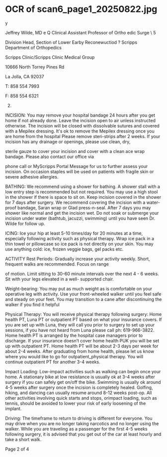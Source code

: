 # OCR of scan6_page1_20250822.jpg

y

Jeffrey Wilde, MD e Q
Clinical Assistant Professor of Ortho edic Surge \ 5

Division Head, Section of Lower Earby Reconewuctiod ? Scripps
Department of Orthopedics

Scripps Clinic/Scripps Clinic Medical Group

10666 North Torrey Pines Rd

La Jolla, CA 92037

T: 858 554 7993

F: 858 554 6321

2.

INCISION: You may remove your hospital bandage 24 hours after you get home if not already done. Leave the
incision open to air unless instructed otherwise. The incision will be closed with dissolvable sutures and
covered with a Mepilex dressing. It's ok to remove the Mepilex dressing once you are home from the hospital
Please remove steri-strips after 2 weeks. If your incision has any drainage or openings, please use clean, dry,

sterile gauze to cover your incision and cover with a clean ace wrap bandage. Please also contact our office via

phone call or MyScripps Portal Message for us to further assess your incision. On occasion staples will be used
on patients with fragile skin or severe adhesive allergies.

BATHING: We recommend using a shower for bathing. A shower stall with a low entry step is recommended but
not required. You may use a high stool in the shower if there is space to sit on. Keep incision covered in the
shower for 7 days after surgery. We recommend covering the incision with a water-proof bandage, Saran
wrap or Glad press-n-seal. After 7 days you may shower like normal and get the incision wet. Do not soak
or submerge your incision under water (bathtub, jacuzzi, swimming) until you have seen Dr. Wilde for follow
up.

ICING: Ice your hip at least 5-10 times/day for 20 minutes at a time, especially following activity such as
physical therapy. Wrap ice pack in a thin towel or pillowcase so ice pack is not directly on your skin.
You may use anything cold: ice, frozen veggie bags, gel packs etc.

ACTIVITY
Rest Periods: Gradually increase your activity weekly. Short, frequent walks are recommended. Focus on range

of motion. Limit sitting to 30-60 minute intervals over the next 4 - 6 weeks. Sit with your legs elevated in a well-
supported chair.

Weight-bearing: You may put as much weight as is comfortable on your operative leg with activity. Use
your front-wheeled walker until you feel safe and steady on your feet. You may transition to a cane after
discontinuing the walker if you find it helpful

Physical Therapy: You will receive physical therapy following surgery: Home health PT, Luna PT or
outpatient PT based on what your insurance covers. If you are set up with Luna, they will call you prior to
surgery to set up your sessions, if you have not heard from Luna please call ph: 619-966-3822. Home health PT
is arranged by the hospital case managers prior to discharge. If your insurance doesn’t cover home health PUK
you will be set up with outpatient PT. Home health PT will be about 2-3 days per week for about 2-4 weeks. After
graduating from home health, please let us know where you would like to go for outpatient_physical
therapy. You will continue outpatient PT for another 3-4 weeks.

Impact Loading: Low-impact activities such as walking can begin once your home. A stationary bike at low
resistance is usually ok at 3-4 weeks after surgery if you can safely get on/off the bike. Swimming is usually ok
around 4-5 weeks after surgery once the incision is completely healed. Golfing, hiking, and dancing can usually
resume around 8-12 weeks post-op. All other activities involving quick starts and stops, orimpact loading, such as
tennis, should be avoided to lower your risk of early loosening of the implant.

Driving: The timeframe to return to driving is different for everyone. You may drive when you are no longer
taking narcotics and no longer using the walker. While you are traveling as a passenger for the first 4-5 weeks
following surgery, it is advised that you get out of the car at least hourly and take a short walk.

Page 2 of 4

